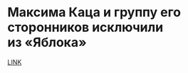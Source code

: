 # Максима Каца и группу его сторонников исключили из «Яблока»



[LINK](https://varlamov.ru/3799947.html)